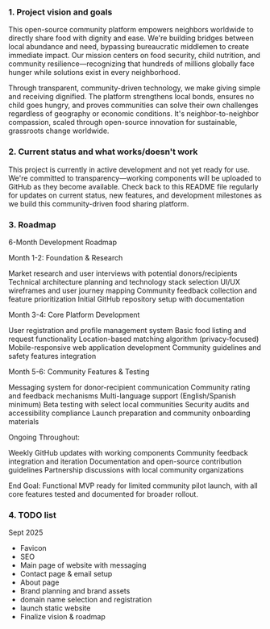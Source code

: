 ### 1. Project vision and goals

This open-source community platform empowers neighbors worldwide to directly share food with dignity and ease. We're building bridges between local abundance and need, bypassing bureaucratic middlemen to create immediate impact. Our mission centers on food security, child nutrition, and community resilience—recognizing that hundreds of millions globally face hunger while solutions exist in every neighborhood.

Through transparent, community-driven technology, we make giving simple and receiving dignified. The platform strengthens local bonds, ensures no child goes hungry, and proves communities can solve their own challenges regardless of geography or economic conditions. It's neighbor-to-neighbor compassion, scaled through open-source innovation for sustainable, grassroots change worldwide.

### 2. Current status and what works/doesn't work

This project is currently in active development and not yet ready for use. We're committed to transparency—working components will be uploaded to GitHub as they become available. Check back to this README file regularly for updates on current status, new features, and development milestones as we build this community-driven food sharing platform.

### 3. Roadmap

6-Month Development Roadmap

Month 1-2: Foundation & Research

Market research and user interviews with potential donors/recipients
Technical architecture planning and technology stack selection
UI/UX wireframes and user journey mapping
Community feedback collection and feature prioritization
Initial GitHub repository setup with documentation

Month 3-4: Core Platform Development

User registration and profile management system
Basic food listing and request functionality
Location-based matching algorithm (privacy-focused)
Mobile-responsive web application development
Community guidelines and safety features integration

Month 5-6: Community Features & Testing

Messaging system for donor-recipient communication
Community rating and feedback mechanisms
Multi-language support (English/Spanish minimum)
Beta testing with select local communities
Security audits and accessibility compliance
Launch preparation and community onboarding materials

Ongoing Throughout:

Weekly GitHub updates with working components
Community feedback integration and iteration
Documentation and open-source contribution guidelines
Partnership discussions with local community organizations

End Goal: Functional MVP ready for limited community pilot launch, with all core features tested and documented for broader rollout.

### 4. TODO list

Sept 2025

- Favicon
- SEO
- Main page of website with messaging
- Contact page & email setup
- About page
- Brand planning and brand assets
- domain name selection and registration
- launch static website
- Finalize vision & roadmap
